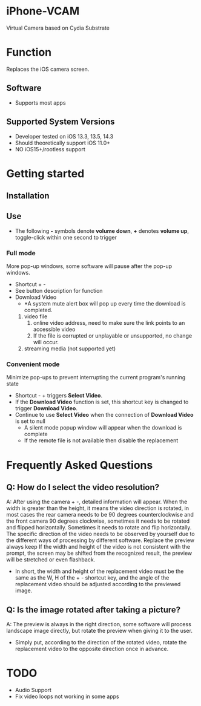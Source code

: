 # iPhone-VCAM

Virtual Camera based on Cydia Substrate

# Function

Replaces the iOS camera screen.

## Software
- Supports most apps

## Supported System Versions

- Developer tested on iOS 13.3, 13.5, 14.3
- Should theoretically support iOS 11.0+
- NO iOS15+/rootless support

# Getting started

## Installation

## Use
- The following **-** symbols denote **volume down**, **+** denotes **volume up**, toggle-click within one second to trigger

### Full mode
More pop-up windows, some software will pause after the pop-up windows.
- Shortcut + -
- See button description for function
- Download Video
    - *A system mute alert box will pop up every time the download is completed.
    1. video file
        1. online video address, need to make sure the link points to an accessible video
        2. If the file is corrupted or unplayable or unsupported, no change will occur.
    2. streaming media (not supported yet)

### Convenient mode
Minimize pop-ups to prevent interrupting the current program's running state  
- Shortcut - + triggers **Select Video**.
- If the **Download Video** function is set, this shortcut key is changed to trigger **Download Video**.
- Continue to use **Select Video** when the connection of **Download Video** is set to null
    - A silent mode popup window will appear when the download is complete
    - If the remote file is not available then disable the replacement

# Frequently Asked Questions

## Q: How do I select the video resolution?
A: After using the camera + -, detailed information will appear. When the width is greater than the height, it means the video direction is rotated, in most cases the rear camera needs to be 90 degrees counterclockwise and the front camera 90 degrees clockwise, sometimes it needs to be rotated and flipped horizontally. Sometimes it needs to rotate and flip horizontally. The specific direction of the video needs to be observed by yourself due to the different ways of processing by different software. Replace the preview always keep
If the width and height of the video is not consistent with the prompt, the screen may be shifted from the recognized result, the preview will be stretched or even flashback.
- In short, the width and height of the replacement video must be the same as the W, H of the + - shortcut key, and the angle of the replacement video should be adjusted according to the previewed image.

## Q: Is the image rotated after taking a picture?
A: The preview is always in the right direction, some software will process landscape image directly, but rotate the preview when giving it to the user.
- Simply put, according to the direction of the rotated video, rotate the replacement video to the opposite direction once in advance.

# TODO
- Audio Support
- Fix video loops not working in some apps
